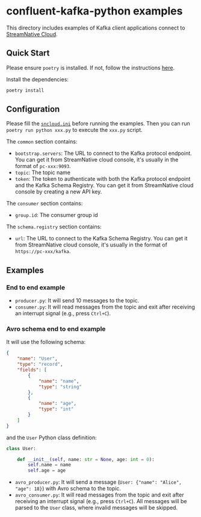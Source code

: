 # confluent-kafka-python examples

This directory includes examples of Kafka client applications connect to [StreamNative Cloud](https://console.streamnative.cloud).

## Quick Start

Please ensure `poetry` is installed. If not, follow the instructions [here](https://python-poetry.org/docs/#installation).

Install the dependencies:

```bash
poetry install
```

## Configuration

Please fill the [`sncloud.ini`](./sncloud.ini) before running the examples. Then you can run `poetry run python xxx.py` to execute the `xxx.py` script.

The `common` section contains:
- `bootstrap.servers`: The URL to connect to the Kafka protocol endpoint. You can get it from StreamNative cloud console, it's usually in the format of `pc-xxx:9093`.
- `topic`: The topic name
- `token`: The token to authenticate with both the Kafka protocol endpoint and the Kafka Schema Registry. You can get it from StreamNative cloud console by creating a new API key.

The `consumer` section contains:
- `group.id`: The consumer group id

The `schema.registry` section contains:
- `url`: The URL to connect to the Kafka Schema Registry. You can get it from StreamNative cloud console, it's usually in the format of `https://pc-xxx/kafka`.

## Examples

### End to end example

- `producer.py`: It will send 10 messages to the topic.
- `consumer.py`: It will read messages from the topic and exit after receiving an interrupt signal (e.g., press `Ctrl+C`).

### Avro schema end to end example

It will use the following schema:

```json
{
    "name": "User",
    "type": "record",
    "fields": [
        {
            "name": "name",
            "type": "string"
        },
        {
            "name": "age",
            "type": "int"
        }
    ]
}
```

and the `User` Python class definition:

```python
class User:

    def __init__(self, name: str = None, age: int = 0):
        self.name = name
        self.age = age
```

- `avro_producer.py`: It will send a message (`User: {"name": "Alice", "age": 18}`) with Avro schema to the topic.
- `avro_consumer.py`: It will read messages from the topic and exit after receiving an interrupt signal (e.g., press `Ctrl+C`). All messages will be parsed to the `User` class, where invalid messages will be skipped.
